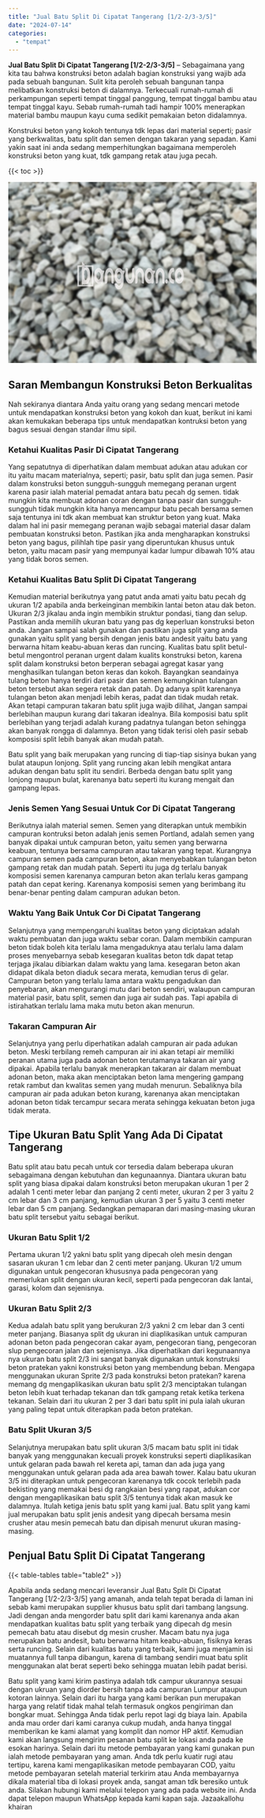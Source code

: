 ```yaml
---
title: "Jual Batu Split Di Cipatat Tangerang [1/2-2/3-3/5]"
date: "2024-07-14"
categories: 
  - "tempat"
---
```


**Jual Batu Split Di Cipatat Tangerang \[1/2-2/3-3/5\]** – Sebagaimana yang kita tau bahwa konstruksi beton adalah bagian konstruksi yang wajib ada pada sebuah bangunan. Sulit kita peroleh sebuah bangunan tanpa melibatkan konstruksi beton di dalamnya. Terkecuali rumah-rumah di perkampungan seperti tempat tinggal panggung, tempat tinggal bambu atau tempat tinggal kayu. Sebab rumah-rumah tadi hampir 100% menerapkan material bambu maupun kayu cuma sedikit pemakaian beton didalamnya.

Konstruksi beton yang kokoh tentunya tdk lepas dari material seperti; pasir yang berkwalitas, batu split dan semen dengan takaran yang sepadan. Kami yakin saat ini anda sedang memperhitungkan bagaimana memperoleh konstruksi beton yang kuat, tdk gampang retak atau juga pecah.

{{< toc >}}

![Jual Batu Split Di Cipatat Tangerang [1/2-2/3-3/5]](/images/jual-batu-split-09.png)

## Saran Membangun Konstruksi Beton Berkualitas

Nah sekiranya diantara Anda yaitu orang yang sedang mencari metode untuk mendapatkan konstruksi beton yang kokoh dan kuat, berikut ini kami akan kemukakan beberapa tips untuk mendapatkan kontruksi beton yang bagus sesuai dengan standar ilmu sipil.

### Ketahui Kualitas Pasir Di Cipatat Tangerang

Yang sepatutnya di diperhatikan dalam membuat adukan atau adukan cor itu yaitu macam materialnya, seperti; pasir, batu split dan juga semen. Pasir dalam konstruksi beton sungguh-sungguh memegang peranan urgent karena pasir ialah material pemadat antara batu pecah dg semen. tidak mungkin kita membuat adonan coran dengan tanpa pasir dan sungguh-sungguh tidak mungkin kita hanya mencampur batu pecah bersama semen saja tentunya ini tdk akan membuat kan struktur beton yang kuat. Maka dalam hal ini pasir memegang peranan wajib sebagai material dasar dalam pembuatan konstruksi beton. Pastikan jika anda mengharapkan konstruksi beton yang bagus, pilihlah tipe pasir yang diperuntukan khusus untuk beton, yaitu macam pasir yang mempunyai kadar lumpur dibawah 10% atau yang tidak boros semen.

### Ketahui Kualitas Batu Split Di Cipatat Tangerang

Kemudian material berikutnya yang patut anda amati yaitu batu pecah dg ukuran 1/2 apabila anda berkeinginan membikin lantai beton atau dak beton. Ukuran 2/3 jikalau anda ingin membikin struktur pondasi, tiang dan selup. Pastikan anda memilih ukuran batu yang pas dg keperluan konstruksi beton anda. Jangan sampai salah gunakan dan pastikan juga split yang anda gunakan yaitu split yang bersih dengan jenis batu andesit yaitu batu yang berwarna hitam keabu-abuan keras dan runcing. Kualitas batu split betul-betul mengontrol peranan urgent dalam kualits konstruksi beton, karena split dalam konstruksi beton berperan sebagai agregat kasar yang menghasilkan tulangan beton keras dan kokoh. Bayangkan seandainya tulang beton hanya terdiri dari pasir dan semen kemungkinan tulangan beton tersebut akan segera retak dan patah. Dg adanya split karenanya tulangan beton akan menjadi lebih keras, padat dan tidak mudah retak. Akan tetapi campuran takaran batu split juga wajib dilihat, Jangan sampai berlebihan maupun kurang dari takaran idealnya. Bila komposisi batu split berlebihan yang terjadi adalah kurang padatnya tulangan beton sehingga akan banyak rongga di dalamnya. Beton yang tidak terisi oleh pasir sebab komposisi split lebih banyak akan mudah patah.

Batu split yang baik merupakan yang runcing di tiap-tiap sisinya bukan yang bulat ataupun lonjong. Split yang runcing akan lebih mengikat antara adukan dengan batu split itu sendiri. Berbeda dengan batu split yang lonjong maupun bulat, karenanya batu seperti itu kurang mengait dan gampang lepas.

### Jenis Semen Yang Sesuai Untuk Cor Di Cipatat Tangerang

Berikutnya ialah material semen. Semen yang diterapkan untuk membikin campuran kontruksi beton adalah jenis semen Portland, adalah semen yang banyak dipakai untuk campuran beton, yaitu semen yang berwarna keabuan, tentunya bersama campuran atau takaran yang tepat. Kurangnya campuran semen pada campuran beton, akan menyebabkan tulangan beton gampang retak dan mudah patah. Seperti itu juga dg terlalu banyak komposisi semen karenanya campuran beton akan terlalu keras gampang patah dan cepat kering. Karenanya komposisi semen yang berimbang itu benar-benar penting dalam campuran adukan beton.

### Waktu Yang Baik Untuk Cor Di Cipatat Tangerang

Selanjutnya yang mempengaruhi kualitas beton yang diciptakan adalah waktu pembuatan dan juga waktu sebar coran. Dalam membikin campuran beton tidak boleh kita terlalu lama mengaduknya atau terlalu lama dalam proses menyebarnya sebab kesegaran kualitas beton tdk dapat tetap terjaga jikalau dibiarkan dalam waktu yang lama. kesegaran beton akan didapat dikala beton diaduk secara merata, kemudian terus di gelar. Campuran beton yang terlalu lama antara waktu pengadukan dan penyebaran, akan mengurangi mutu dari beton sendiri, walaupun campuran material pasir, batu split, semen dan juga air sudah pas. Tapi apabila di istirahatkan terlalu lama maka mutu beton akan menurun.

### Takaran Campuran Air

Selanjutnya yang perlu diperhatikan adalah campuran air pada adukan beton. Meski terbilang remeh campuran air ini akan tetapi air memiliki peranan utama juga pada adonan beton terutamanya takaran air yang dipakai. Apabila terlalu banyak menerapkan takaran air dalam membuat adonan beton, maka akan menciptakan beton lama mengering gampang retak rambut dan kwalitas semen yang mudah menurun. Sebaliknya bila campuran air pada adukan beton kurang, karenanya akan menciptakan adonan beton tidak tercampur secara merata sehingga kekuatan beton juga tidak merata.

## Tipe Ukuran Batu Split Yang Ada Di Cipatat Tangerang

Batu split atau batu pecah untuk cor tersedia dalam beberapa ukuran sebagaimana dengan kebutuhan dan kegunaannya. Diantara ukuran batu split yang biasa dipakai dalam konstruksi beton merupakan ukuran 1 per 2 adalah 1 centi meter lebar dan panjang 2 centi meter, ukuran 2 per 3 yaitu 2 cm lebar dan 3 cm panjang, kemudian ukuran 3 per 5 yaitu 3 centi meter lebar dan 5 cm panjang. Sedangkan pemaparan dari masing-masing ukuran batu split tersebut yaitu sebagai berikut.

### Ukuran Batu Split 1/2

Pertama ukuran 1/2 yakni batu split yang dipecah oleh mesin dengan sasaran ukuran 1 cm lebar dan 2 centi meter panjang. Ukuran 1/2 umum digunakan untuk pengecoran khususnya pada pengecoran yang memerlukan split dengan ukuran kecil, seperti pada pengecoran dak lantai, garasi, kolom dan sejenisnya.

### Ukuran Batu Split 2/3

Kedua adalah batu split yang berukuran 2/3 yakni 2 cm lebar dan 3 centi meter panjang. Biasanya split dg ukuran ini diaplikasikan untuk campuran adonan beton pada pengecoran cakar ayam, pengecoran tiang, pengecoran slup pengecoran jalan dan sejenisnya. Jika diperhatikan dari kegunaannya nya ukuran batu split 2/3 ini sangat banyak digunakan untuk konstruksi beton pratekan yakni konstruksi beton yang membendung beban. Mengapa menggunakan ukuran Sprite 2/3 pada konstruksi beton pratekan? karena memang dg mengaplikasikan ukuran batu split 2/3 menciptakan tulangan beton lebih kuat terhadap tekanan dan tdk gampang retak ketika terkena tekanan. Selain dari itu ukuran 2 per 3 dari batu split ini pula ialah ukuran yang paling tepat untuk diterapkan pada beton pratekan.

### Batu Split Ukuran 3/5

Selanjutnya merupakan batu split ukuran 3/5 macam batu split ini tidak banyak yang menggunakan kecuali proyek konstruksi seperti diaplikasikan untuk gelaran pada bawah rel kereta api, taman dan ada juga yang menggunakan untuk gelaran pada ada area bawah tower. Kalau batu ukuran 3/5 ini diterapkan untuk pengecoran karenanya tdk cocok terlebih pada bekisting yang memakai besi dg rangkaian besi yang rapat, adukan cor dengan mengaplikasikan batu split 3/5 tentunya tidak akan masuk ke dalamnya. Itulah ketiga jenis batu split yang kami jual. Batu split yang kami jual merupakan batu split jenis andesit yang dipecah bersama mesin crusher atau mesin pemecah batu dan dipisah menurut ukuran masing-masing.

## Penjual Batu Split Di Cipatat Tangerang

{{< table-tables table="table2" >}}

Apabila anda sedang mencari leveransir Jual Batu Split Di Cipatat Tangerang \[1/2-2/3-3/5\] yang amanah, anda telah tepat berada di laman ini sebab kami merupakan supplier khusus batu split dari tambang langsung. Jadi dengan anda mengorder batu split dari kami karenanya anda akan mendapatkan kualitas batu split yang terbaik yang dipecah dg mesin pemecah batu atau disebut dg mesin crusher. Macam batu nya juga merupakan batu andesit, batu berwarna hitam keabu-abuan, fisiknya keras serta runcing. Selain dari kualitas batu yang terbaik, kami juga menjamin isi muatannya full tanpa dibangun, karena di tambang sendiri muat batu split menggunakan alat berat seperti beko sehingga muatan lebih padat berisi.

Batu split yang kami kirim pastinya adalah tdk campur ukurannya sesuai dengan ukruan yang diorder bersih tanpa ada campuran Lumpur ataupun kotoran lainnya. Selain dari itu harga yang kami berikan pun merupakan harga yang relatif tidak mahal telah termasuk ongkos pengiriman dan bongkar muat. Sehingga Anda tidak perlu repot lagi dg biaya lain. Apabila anda mau order dari kami caranya cukup mudah, anda hanya tinggal memberikan ke kami alamat yang komplit dan nomor HP aktif. Kemudian kami akan langsung mengirim pesanan batu split ke lokasi anda pada ke esokan harinya. Selain dari itu metode pembayaran yang kami gunakan pun ialah metode pembayaran yang aman. Anda tdk perlu kuatir rugi atau tertipu, karena kami mengaplikasikan metode pembayaran COD, yaitu metode pembayaran setelah material terkirim atau Anda membayarnya dikala material tiba di lokasi proyek anda, sangat aman tdk beresiko untuk anda. Silakan hubungi kami melalui telepon yang ada pada website ini. Anda dapat telepon maupun WhatsApp kepada kami kapan saja. Jazaakallohu khairan
